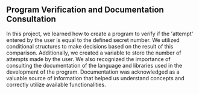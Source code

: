 ## Program Verification and Documentation Consultation

In this project, we learned how to create a program to verify if the 'attempt' entered by the user is equal to the defined secret number. We utilized conditional structures to make decisions based on the result of this comparison. Additionally, we created a variable to store the number of attempts made by the user. We also recognized the importance of consulting the documentation of the language and libraries used in the development of the program. Documentation was acknowledged as a valuable source of information that helped us understand concepts and correctly utilize available functionalities.
